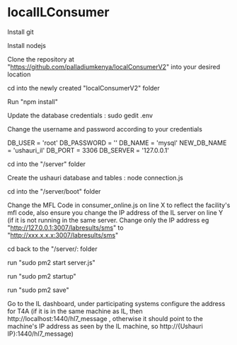 # localILConsumer
Install git

Install nodejs

Clone the repository at "https://github.com/palladiumkenya/localConsumerV2" into your desired location

cd into the newly created "localConsumerV2" folder

Run "npm install"

Update the database credentials : sudo gedit .env

Change the username and password according to your credentials

DB_USER = 'root'
DB_PASSWORD = ''
DB_NAME = 'mysql'
NEW_DB_NAME = 'ushauri_il'
DB_PORT = 3306
DB_SERVER = '127.0.0.1'

cd into the "/server" folder

Create the ushauri database and tables : node connection.js

cd into the "/server/boot" folder

Change the MFL Code in consumer_online.js on line X to reflect the facility's mfl code, also ensure you change the IP address of the IL server on line Y (if it is not running in the same server. Change only the IP address eg "http://127.0.0.1:3007/labresults/sms" to "http://xxx.x.x.x:3007/labresults/sms"

cd back to the "/server/: folder

run "sudo pm2 start server.js"

run "sudo pm2 startup"

run "sudo pm2 save"

Go to the IL dashboard, under participating systems configure the address for T4A (if it is in the same machine as IL, then http://localhost:1440/hl7_message , otherwise it should point to the machine's IP address as seen by the IL machine, so http://{Ushauri IP}:1440/hl7_message)

